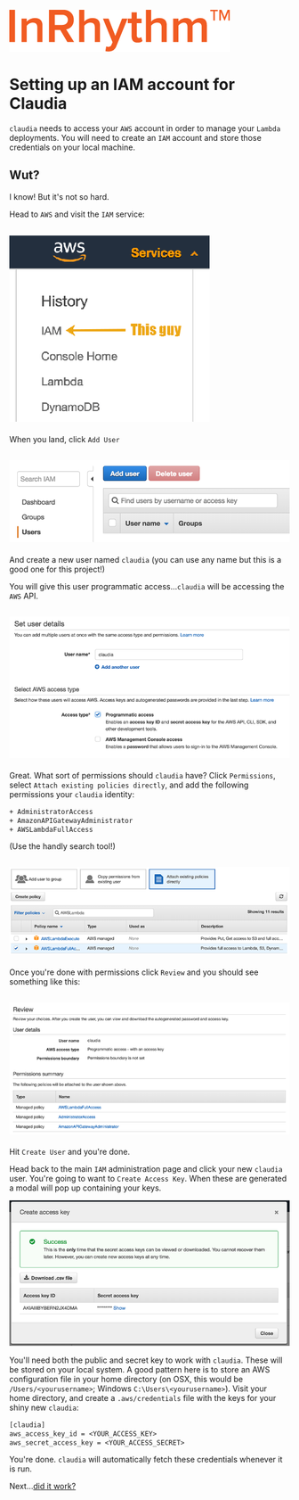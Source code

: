 ![InRhythm](./images/inrhythm_logo_big.png)

# Setting up an IAM account for Claudia

`claudia` needs to access your `AWS` account in order to manage your `Lambda` deployments. You will need to create an `IAM` account and store those credentials on your local machine.

## Wut?

I know! But it's not so hard.

Head to `AWS` and visit the `IAM` service:

![This guy](./images/iam_nav.png)
----

When you land, click `Add User`

![add a user](./images/add_nav.png)
----

And create a new user named `claudia` (you can use any name but this is a good one for this project!)

You will give this user programmatic access...`claudia` will be accessing the `AWS` API.

![claudia IAM](./images/add_claudia_user.png)
----

Great. What sort of permissions should `claudia` have? Click `Permissions`, select `Attach existing policies directly`, and add the following permissions your `claudia` identity:

	+ AdministratorAccess
	+ AmazonAPIGatewayAdministrator
	+ AWSLambdaFullAccess

(Use the handly search tool!)

![claudia permissions](./images/iam_permissions.png)
----

Once you're done with permissions click `Review` and you should see something like this:

![iam review](./images/iam_review.png)
----

Hit `Create User` and you're done.

Head back to the main `IAM` administration page and click your new `claudia` user. You're going to want to `Create Access Key`. When these are generated a modal will pop up containing your keys. 

![access key](./images/access_key.png)

You'll need both the public and secret key to work with `claudia`. These will be stored on your local system. A good pattern here is to store an AWS configuration file in your home directory (on OSX, this would be `/Users/<yourusername>`; Windows `C:\Users\<yourusername>`). Visit your home directory, and create a `.aws/credentials` file with the keys for your shiny new `claudia`:

```
[claudia]
aws_access_key_id = <YOUR_ACCESS_KEY>
aws_secret_access_key = <YOUR_ACCESS_SECRET>
```

You're done. `claudia` will automatically fetch these credentials whenever it is run.

Next...[did it work?](./did_it_work.md)


